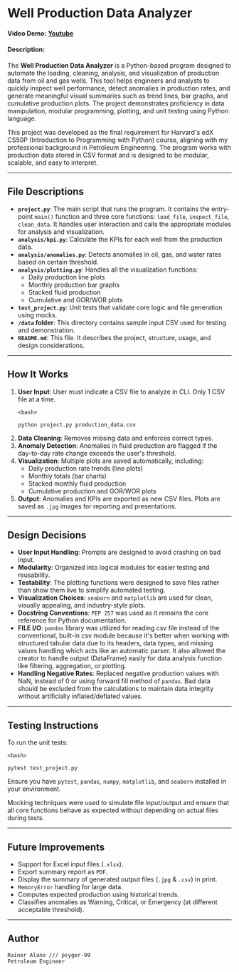 # Well Production Data Analyzer

#### Video Demo: [Youtube](https://youtu.be/GkwPdZG_Ooc)

#### Description:

The **Well Production Data Analyzer** is a Python-based program designed to automate the loading, cleaning, analysis, and visualization of production data from oil and gas wells. This tool helps engineers and analysts to quickly inspect well performance, detect anomalies in production rates, and generate meaningful visual summaries such as trend lines, bar graphs, and cumulative production plots. The project demonstrates proficiency in data manipulation, modular programming, plotting, and unit testing using Python language.

This project was developed as the final requirement for Harvard's edX CS50P (Introduction to Programming with Python) course, aligning with my professional background in Petroleum Engineering. The program works with production data stored in CSV format and is designed to be modular, scalable, and easy to interpret.

---

## File Descriptions

- **`project.py`**: The main script that runs the program. It contains the entry-point `main()` function and three core functions: `load_file`, `inspect_file`, `clean_data`. It handles user interaction and calls the appropriate modules for analysis and visualization.
- **`analysis/kpi.py`**: Calculate the KPIs for each well from the production data.
- **`analysis/anomalies.py`**: Detects anomalies in oil, gas, and water rates based on certain threshold.
- **`analysis/plotting.py`**: Handles all the visualization functions:
    - Daily production line plots
    - Monthly production bar graphs
    - Stacked fluid production
    - Cumulative and GOR/WOR plots
- **`test_project.py`**: Unit tests that validate core logic and file generation using mocks.
- **`/data` folder**: This directory contains sample input CSV used for testing and demonstration.
- **`README.md`**: This file. It describes the project, structure, usage, and design considerations.

---

## How It Works

1. **User Input**: User must indicate a CSV file to analyze in CLI. Only 1 CSV file at a time.
    ```
    <bash>

    python project.py production_data.csv
    ```
2. **Data Cleaning**: Removes missing data and enforces correct types.
3. **Anomaly Detection**: Anomalies in fluid production are flagged if the day-to-day rate change exceeds the user's threshold.
4. **Visualization**: Multiple plots are saved automatically, including:
    - Daily production rate trends (line plots)
    - Monthly totals (bar charts)
    - Stacked monthly fluid production
    - Cumulative production and GOR/WOR plots
5. **Output**: Anomalies and KPIs are exported as new CSV files. Plots are saved as `.jpg` images for reporting and presentations.

---

## Design Decisions

- **User Input Handling**: Prompts are designed to avoid crashing on bad input.
- **Modularity**: Organized into logical modules for easier testing and reusability.
- **Testability**: The plotting functions were designed to save files rather than show them live to simplify automated testing.
- **Visualization Choices**: `seaborn` and `matplotlib` are used for clean, visually appealing, and industry-style plots.
- **Docstring Conventions**: `PEP 257` was used as it remains the core reference for Python documentation.
- **FILE I/O**: `pandas` library was utilized for reading csv file instead of the conventional, built-in csv module because it's better when working with structured tabular data due to its headers, data types, and missing values handling which acts like an automatic parser. It also allowed the creator to handle output (DataFrame) easily for data analysis function like filtering, aggregation, or plotting.
- **Handling Negative Rates**: Replaced negative production values with NaN, instead of 0 or using forward fill method of `pandas`. Bad data should be excluded from the calculations to maintain data integrity without artificially inflated/deflated values.

---

## Testing Instructions

To run the unit tests:
```
<bash>

pytest test_project.py
```
Ensure you have `pytest`, `pandas`, `numpy`, `matplotlib`, and `seaborn` installed in your environment.

Mocking techniques were used to simulate file input/output and ensure that all core functions behave as expected without depending on actual files during tests.

---

## Future Improvements
- Support for Excel input files (`.xlsx`).
- Export summary report as `PDF`.
- Display the summary of generated output files (`.jpg` & `.csv`) in print.
- `MemoryError` handling for large data.
- Computes expected production using historical trends.
- Classifies anomalies as Warning, Critical, or Emergency (at different acceptable threshold).

---

## Author
```
Rainer Alano /// psyger-99
Petroleum Engineer
```
